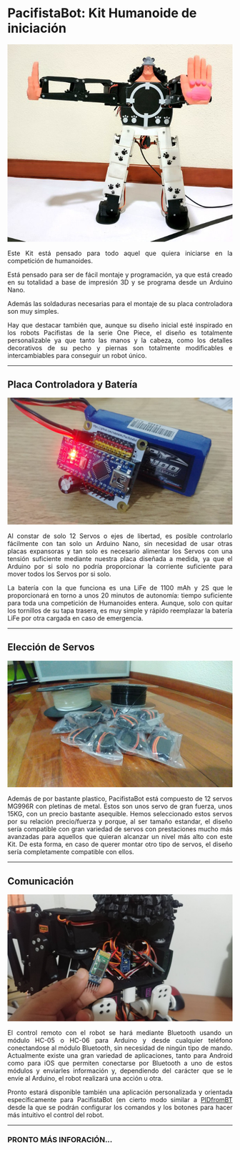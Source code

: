 # PacifistaBot: Kit Humanoide de iniciación
![PacifistaBot](./images/pacifista_img.jpg)

<p style="text-align:justify">Este Kit está pensado para todo aquel que quiera iniciarse en la competición de humanoides.</p>
<p style="text-align:justify">Está pensado para ser de fácil montaje y programación, ya que está creado en su totalidad a base de impresión 3D y se programa desde un Arduino Nano.</p>
<p style="text-align:justify">Además las soldaduras necesarias para el montaje de su placa controladora son muy simples.</p>
<p style="text-align:justify">Hay que destacar también que, aunque su diseño inicial esté inspirado en los robots Pacifistas de la serie One Piece, el diseño es totalmente personalizable ya que tanto las manos y la cabeza, como los detalles decorativos de su pecho y piernas son totalmente modificables e intercambiables para conseguir un robot único.</p>

<hr>

## Placa Controladora y Batería
![PCB de PacifistaBot](./images/pacifista_pcb_img.jpg)

<p style="text-align:justify">Al constar de solo 12 Servos o ejes de libertad, es posible controlarlo fácilmente con tan solo un Arduino Nano, sin necesidad de usar otras placas expansoras y tan solo es necesario alimentar los Servos con una tensión suficiente mediante nuestra placa diseñada a medida, ya que el Arduino por si solo no podría proporcionar la corriente suficiente para mover todos los Servos por si solo.</p>
<p style="text-align:justify">La batería con la que funciona es una LiFe de 1100 mAh y 2S que le proporcionará en torno a unos 20 minutos de autonomía: tiempo suficiente para toda una competición de Humanoides entera. Aunque, solo con quitar los tornillos de su tapa trasera, es muy simple y rápido reemplazar la batería LiFe por otra cargada en caso de emergencia.</p>

<hr>

## Elección de Servos
![Servos de PacifistaBot](./images/pacifista_servos_img.jpg)
<p style="text-align:justify">Además de por bastante plastico, PacifistaBot está compuesto de 12 servos MG996R con pletinas de metal. Estos son unos servo de gran fuerza, unos 15KG, con un precio bastante asequible. Hemos seleccionado estos servos por su relación precio/fuerza y porque, al ser tamaño estandar, el diseño sería compatible con gran variedad de servos con prestaciones mucho más avanzadas para aquellos que quieran alcanzar un nivel más alto con este Kit. De esta forma, en caso de querer montar otro tipo de servos, el diseño sería completamente compatible con ellos.</p>

<hr>

## Comunicación
![Comunicación de PacifistaBot](./images/pacifista_comunicacion_img.jpg)
<p style="text-align:justify">El control remoto con el robot se hará mediante Bluetooth usando un módulo HC-05 o HC-06 para Arduino y desde cualquier teléfono conectandose al módulo Bluetooth, sin necesidad de ningún tipo de mando. Actualmente existe una gran variedad de aplicaciones, tanto para Android como para iOS que permiten conectarse por Bluetooth a uno de estos módulos y enviarles información y, dependiendo del carácter que se le envíe al Arduino, el robot realizará una acción u otra.</p>
<p style="text-align:justify">Pronto estará disponible también una aplicación personalizada y orientada específicamente para PacifistaBot (en cierto modo similar a <a href="http://github.com/robotaleh/PIDfromBT" target="_blank">PIDfromBT</a> desde la que se podrán configurar los comandos y los botones para hacer más intuitivo el control del robot.</p>

<hr>

### PRONTO MÁS INFORACIÓN...